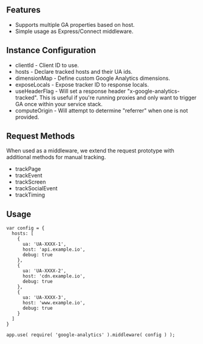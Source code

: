 ## Features
* Supports multiple GA properties based on host.
* Simple usage as Express/Connect middleware.

## Instance Configuration

* clientId - Client ID to use.
* hosts - Declare tracked hosts and their UA ids.
* dimensionMap  - Define custom Google Analytics dimensions.
* exposeLocals  - Expose tracker ID to response locals.
* useHeaderFlag - Will set a response header "x-google-analytics-tracked". This is useful if you're running proxies and only want to trigger GA once within your service stack.
* computeOrigin - Will attempt to determine "referrer" when one is not provided.

## Request Methods
When used as a middleware, we extend the request prototype with additional methods for manual tracking.

* trackPage
* trackEvent
* trackScreen
* trackSocialEvent
* trackTiming

## Usage

    var config = {
      hosts: [
        {
          ua: 'UA-XXXX-1',
          host: 'api.example.io',
          debug: true
        },
        {
          ua: 'UA-XXXX-2',
          host: 'cdn.example.io',
          debug: true
        },
        {
          ua: 'UA-XXXX-3',
          host: 'www.example.io',
          debug: true
        }
      ]
    }

    app.use( require( 'google-analytics' ).middleware( config ) );